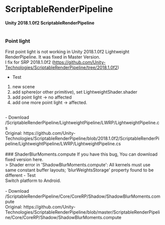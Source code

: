# ScriptableRenderPipeline
**Unity 2018.1.0f2 ScriptableRenderPipeline** <BR/><BR/>

### Point light
First point light is not working in Unity 2018.1.0f2 Lightweight RenderPipeline. It was fixed in Master Version.<BR/>
I fix for SRP 2018.1.0f2 (https://github.com/Unity-Technologies/ScriptableRenderPipeline/tree/2018.1.0f2)<BR/>
- Test<BR/>
1. new scene<BR/>
2. add sphere(or other primitive), set LightweightShader.shader<BR/>
3. add point light -> no affected<BR/>
4. add one more point light -> affected.<BR/>
<BR/>
- Download<BR/>
/ScriptableRenderPipeline/LightweightPipeline/LWRP/LightweightPipeline.cs<BR/>
Original: https://github.com/Unity-Technologies/ScriptableRenderPipeline/blob/2018.1.0f2/ScriptableRenderPipeline/LightweightPipeline/LWRP/LightweightPipeline.cs
<BR/>
<BR/>
### ShaderBlurMoments.compute
If you have this bug, You can download fixed version here.<BR/>
 > Shader error in 'ShadowBlurMoments.compute': All kernels must use same constant buffer layouts; 'blurWeightsStorage' property found to be different
- Test<BR/>
 Switch platform to Android.<BR/>
<BR/>
- Download<BR/>
/ScriptableRenderPipeline/Core/CoreRP/Shadow/ShadowBlurMoments.compute<BR/>
Original: 
https://github.com/Unity-Technologies/ScriptableRenderPipeline/blob/master/ScriptableRenderPipeline/Core/CoreRP/Shadow/ShadowBlurMoments.compute
<BR/>
<BR/>